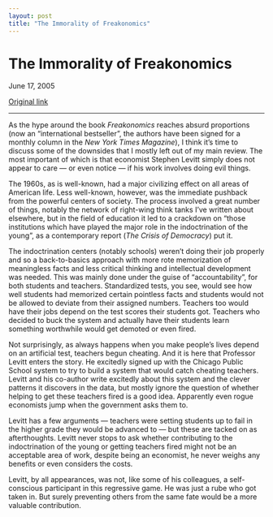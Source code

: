 ```yaml
---
layout: post
title: "The Immorality of Freakonomics"
---
```

The Immorality of Freakonomics
==============================

June 17, 2005

[Original link](http://www.aaronsw.com/weblog/immoralfreaks)

* * * * *

As the hype around the book *Freakonomics* reaches absurd proportions
(now an “international bestseller”, the authors have been signed for a
monthly column in the *New York Times Magazine*), I think it’s time to
discuss some of the downsides that I mostly left out of my main review.
The most important of which is that economist Stephen Levitt simply does
not appear to care — or even notice — if his work involves doing evil
things.

The 1960s, as is well-known, had a major civilizing effect on all areas
of American life. Less well-known, however, was the immediate pushback
from the powerful centers of society. The process involved a great
number of things, notably the network of right-wing think tanks I’ve
written about elsewhere, but in the field of education it led to a
crackdown on “those institutions which have played the major role in the
indoctrination of the young”, as a contemporary report (*The Crisis of
Democracy*) put it.

The indoctrination centers (notably schools) weren’t doing their job
properly and so a back-to-basics approach with more rote memorization of
meaningless facts and less critical thinking and intellectual
development was needed. This was mainly done under the guise of
“accountability”, for both students and teachers. Standardized tests,
you see, would see how well students had memorized certain pointless
facts and students would not be allowed to deviate from their assigned
numbers. Teachers too would have their jobs depend on the test scores
their students got. Teachers who decided to buck the system and actually
have their students learn something worthwhile would get demoted or even
fired.

Not surprisingly, as always happens when you make people’s lives depend
on an artificial test, teachers begun cheating. And it is here that
Professor Levitt enters the story. He excitedly signed up with the
Chicago Public School system to try to build a system that would catch
cheating teachers. Levitt and his co-author write excitedly about this
system and the clever patterns it discovers in the data, but mostly
ignore the question of whether helping to get these teachers fired is a
good idea. Apparently even rogue economists jump when the government
asks them to.

Levitt has a few arguments — teachers were setting students up to fail
in the higher grade they would be advanced to — but these are tacked on
as afterthoughts. Levitt never stops to ask whether contributing to the
indoctrination of the young or getting teachers fired might not be an
acceptable area of work, despite being an economist, he never weighs any
benefits or even considers the costs.

Levitt, by all appearances, was not, like some of his colleagues, a
self-conscious participant in this regressive game. He was just a rube
who got taken in. But surely preventing others from the same fate would
be a more valuable contribution.
